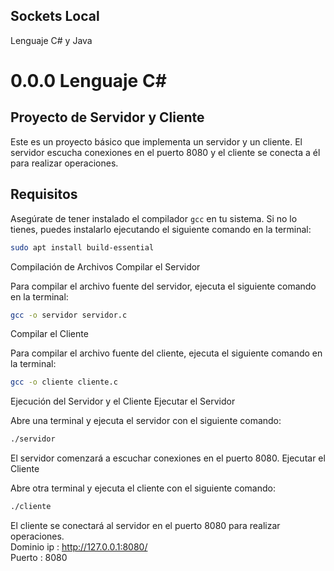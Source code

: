 ## Sockets Local
Lenguaje C# y Java

# 0.0.0 Lenguaje C#
## Proyecto de Servidor y Cliente

Este es un proyecto básico que implementa un servidor y un cliente. El servidor escucha conexiones en el puerto 8080 y el cliente se conecta a él para realizar operaciones.

## Requisitos

Asegúrate de tener instalado el compilador `gcc` en tu sistema. Si no lo tienes, puedes instalarlo ejecutando el siguiente comando en la terminal:
```bash
sudo apt install build-essential
```
Compilación de Archivos
Compilar el Servidor

Para compilar el archivo fuente del servidor, ejecuta el siguiente comando en la terminal:
```bash
gcc -o servidor servidor.c
```
Compilar el Cliente

Para compilar el archivo fuente del cliente, ejecuta el siguiente comando en la terminal:
```bash
gcc -o cliente cliente.c
```
Ejecución del Servidor y el Cliente
Ejecutar el Servidor

Abre una terminal y ejecuta el servidor con el siguiente comando:
```bash
./servidor
```
El servidor comenzará a escuchar conexiones en el puerto 8080.
Ejecutar el Cliente

Abre otra terminal y ejecuta el cliente con el siguiente comando:
```bash
./cliente
```
El cliente se conectará al servidor en el puerto 8080 para realizar operaciones.
<br>
Dominio ip : http://127.0.0.1:8080/
<br>
Puerto : 8080 
